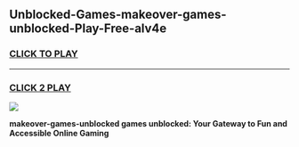 
## Unblocked-Games-makeover-games-unblocked-Play-Free-alv4e
<h3>
<a href="https://premium76.site?title=makeover-games-unblocked&ref=23A">CLICK TO PLAY</a></h3>
<hr>

<h3>
<a href="https://premium76.site?title=makeover-games-unblocked&ref=23A">CLICK 2 PLAY</a>
  
</h3>

<a href="https://premium76.site?title=makeover-games-unblocked&ref=23A"><img src="https://clearcache.store/games.png"></a>


**makeover-games-unblocked games unblocked: Your Gateway to Fun and Accessible Online Gaming**
